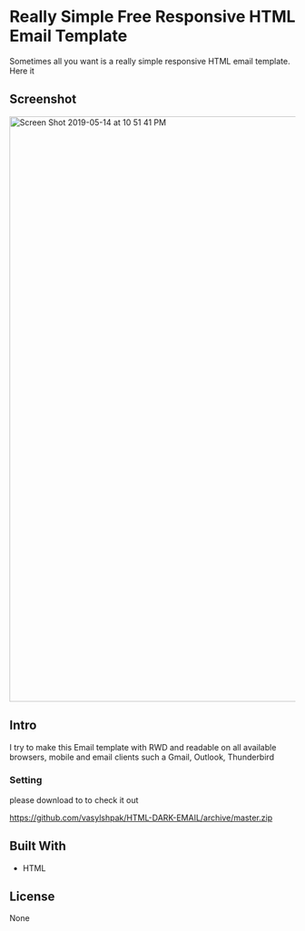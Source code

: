 # Really Simple Free Responsive HTML Email Template

Sometimes all you want is a really simple responsive HTML email template. Here it

## Screenshot

<img width="1032" alt="Screen Shot 2019-05-14 at 10 51 41 PM" src="https://user-images.githubusercontent.com/31392756/57731448-f04b0400-769a-11e9-8e07-4fc67353ce5a.png">


## Intro

I try to make this Email template with RWD and readable on all available browsers, mobile and email clients such a Gmail, Outlook, Thunderbird

### Setting

please download to to check it out


https://github.com/vasylshpak/HTML-DARK-EMAIL/archive/master.zip


## Built With

* HTML

## License

None

